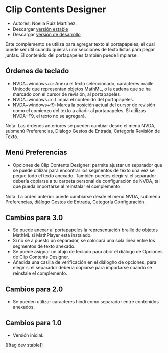 # Clip Contents Designer #
*   Autores: Noelia Ruiz Martínez.
*   Descargar [versión estable][1]
*   Descargar [versión de desarrollo][2]

Este complemento se utiliza para agregar texto al portapapeles, el cual
puede ser útil cuando quieras unir secciones de texto listas para pegar
juntas.  El contenido del portapapeles también puede limpiarse.

## Órdenes de teclado ##
*   NVDA+windows+c: Anexa el texto seleccionado, carácteres braille Unicode
    que representan objetos MathML, o la cadena que se ha marcado con el
    cursor de revisión, al portapapeles.
*   NVDA+windows+x: Limpia el contenido del portapapeles.
*   NVDA+windows+f9: Marca la posición actual del cursor de revisión como el
    comienzo del texto a añadir al portapapeles.  Si utilizas NVDA+F9, el
    texto no se agregará.

Nota: Las órdenes anteriores se pueden cambiar desde el menú NVDA, submenú
Preferencias, Diálogo Gestos de Entrada, Categoría Revisión de Texto.

## Menú Preferencias ##
*   Opciones de Clip Contents Designer: permite ajustar un separador que se
    puede utilizar para encontrar los segmentos de texto una vez se pegue
    todo el texto anexado. También puedes elegir si el separador debería
    copiarse a tu carpeta personal de configuración de NVDA, tal que pueda
    importarse al reinstalar el complemento.

Nota: La orden anterior puede cambiarse desde el menú NVDA, submenú
Preferencias, diálogo Gestos de Entrada, Categoría Configuración.

## Cambios para 3.0 ##
*   Se puede anexar al portapapeles la representación braille de objetos
    MathML si MathPlayer está instalado.
*   Si no se a puesto un separador, se colocará una sola línea entre los
    segmentos de texto anexado.
*   Se puede asignar un atajo de teclado para abrir el diálogo de Opciones
    de Clip Contents Designer.
*   Añadida una casilla de verificación en el diálogho de opciones, para
    elegir si el separador debería copiarse para importarse cuando se
    reinstale el complemento.

## Cambios para 2.0 ##
*   Se pueden utilizar caracteres hindi como separador entre contenidos
    anexados.

## Cambios para 1.0 ##
*   Versión inicial.

[[!tag dev stable]]

[1]: http://addons.nvda-project.org/files/get.php?file=ccd

[2]: http://addons.nvda-project.org/files/get.php?file=ccd-dev
